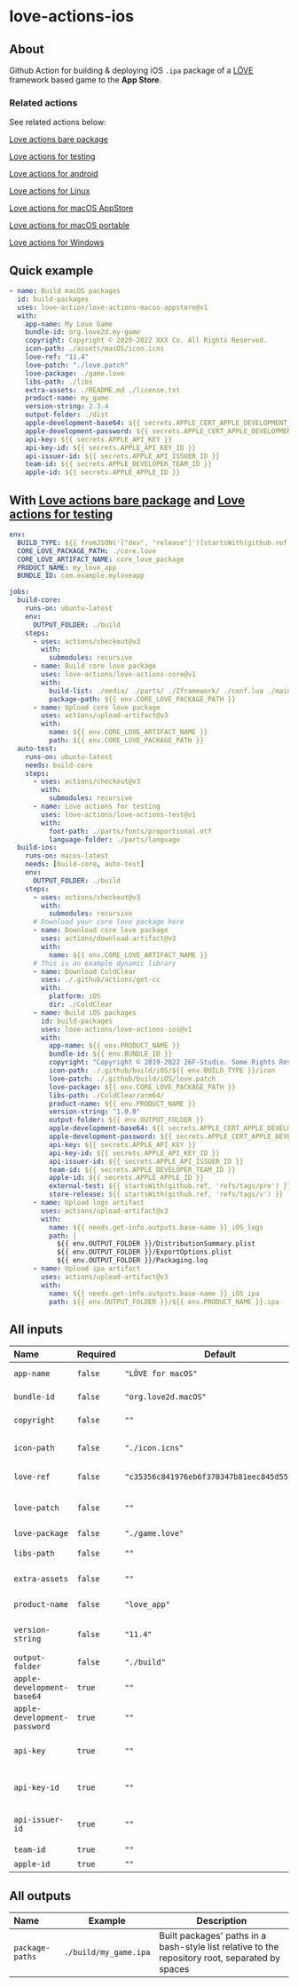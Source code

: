 # love-actions-ios

## About

Github Action for building & deploying iOS `.ipa` package of a [LÖVE](https://love2d.org/) framework based game to the **App Store**.

### Related actions

See related actions below:

[Love actions bare package](https://github.com/marketplace/actions/love-actions-bare-package)

[Love actions for testing](https://github.com/marketplace/actions/love-actions-for-testing)

[Love actions for android](https://github.com/marketplace/actions/love-actions-for-android)

[Love actions for Linux](https://github.com/marketplace/actions/love-actions-for-linux)

[Love actions for macOS AppStore](https://github.com/marketplace/actions/love-actions-for-macos-appstore)

[Love actions for macOS portable](https://github.com/marketplace/actions/love-actions-for-macos-portable)

[Love actions for Windows](https://github.com/marketplace/actions/love-actions-for-windows)

## Quick example

```yaml
- name: Build macOS packages
  id: build-packages
  uses: love-action/love-actions-macos-appstore@v1
  with:
    app-name: My Love Game
    bundle-id: org.love2d.my-game
    copyright: Copyright © 2020-2022 XXX Co. All Rights Reserved.
    icon-path: ./assets/macOS/icon.icns
    love-ref: "11.4"
    love-patch: "./love.patch"
    love-package: ./game.love
    libs-path: ./libs
    extra-assets: ./README.md ./license.txt
    product-name: my_game
    version-string: 2.3.4
    output-folder: ./dist
    apple-development-base64: ${{ secrets.APPLE_CERT_APPLE_DEVELOPMENT_BASE64 }}
    apple-development-password: ${{ secrets.APPLE_CERT_APPLE_DEVELOPMENT_PWD }}
    api-key: ${{ secrets.APPLE_API_KEY }}
    api-key-id: ${{ secrets.APPLE_API_KEY_ID }}
    api-issuer-id: ${{ secrets.APPLE_API_ISSUER_ID }}
    team-id: ${{ secrets.APPLE_DEVELOPER_TEAM_ID }}
    apple-id: ${{ secrets.APPLE_APPLE_ID }}
```

## With [Love actions bare package](https://github.com/marketplace/actions/love-actions-bare-package) and [Love actions for testing](https://github.com/marketplace/actions/love-actions-for-testing)

```yml
env:
  BUILD_TYPE: ${{ fromJSON('["dev", "release"]')[startsWith(github.ref, 'refs/tags/v')] }}
  CORE_LOVE_PACKAGE_PATH: ./core.love
  CORE_LOVE_ARTIFACT_NAME: core_love_package
  PRODUCT_NAME: my_love_app
  BUNDLE_ID: com.example.myloveapp

jobs:
  build-core:
    runs-on: ubuntu-latest
    env:
      OUTPUT_FOLDER: ./build
    steps:
      - uses: actions/checkout@v3
        with:
          submodules: recursive
      - name: Build core love package
        uses: love-actions/love-actions-core@v1
        with:
          build-list: ./media/ ./parts/ ./Zframework/ ./conf.lua ./main.lua ./version.lua
          package-path: ${{ env.CORE_LOVE_PACKAGE_PATH }}
      - name: Upload core love package
        uses: actions/upload-artifact@v3
        with:
          name: ${{ env.CORE_LOVE_ARTIFACT_NAME }}
          path: ${{ env.CORE_LOVE_PACKAGE_PATH }}
  auto-test:
    runs-on: ubuntu-latest
    needs: build-core
    steps:
      - uses: actions/checkout@v3
        with:
          submodules: recursive
      - name: Love actions for testing
        uses: love-actions/love-actions-test@v1
        with:
          font-path: ./parts/fonts/proportional.otf
          language-folder: ./parts/language
  build-ios:
    runs-on: macos-latest
    needs: [build-core, auto-test]
    env:
      OUTPUT_FOLDER: ./build
    steps:
      - uses: actions/checkout@v3
        with:
          submodules: recursive
      # Download your core love package here
      - name: Download core love package
        uses: actions/download-artifact@v3
        with:
          name: ${{ env.CORE_LOVE_ARTIFACT_NAME }}
      # This is an example dynamic library
      - name: Download ColdClear
        uses: ./.github/actions/get-cc
        with:
          platform: iOS
          dir: ./ColdClear
      - name: Build iOS packages
        id: build-packages
        uses: love-actions/love-actions-ios@v1
        with:
          app-name: ${{ env.PRODUCT_NAME }}
          bundle-id: ${{ env.BUNDLE_ID }}
          copyright: "Copyright © 2019-2022 26F-Studio. Some Rights Reserved."
          icon-path: ./.github/build/iOS/${{ env.BUILD_TYPE }}/icon
          love-patch: ./.github/build/iOS/love.patch
          love-package: ${{ env.CORE_LOVE_PACKAGE_PATH }}
          libs-path: ./ColdClear/arm64/
          product-name: ${{ env.PRODUCT_NAME }}
          version-string: "1.0.0"
          output-folder: ${{ env.OUTPUT_FOLDER }}
          apple-development-base64: ${{ secrets.APPLE_CERT_APPLE_DEVELOPMENT_BASE64 }}
          apple-development-password: ${{ secrets.APPLE_CERT_APPLE_DEVELOPMENT_PWD }}
          api-key: ${{ secrets.APPLE_API_KEY }}
          api-key-id: ${{ secrets.APPLE_API_KEY_ID }}
          api-issuer-id: ${{ secrets.APPLE_API_ISSUER_ID }}
          team-id: ${{ secrets.APPLE_DEVELOPER_TEAM_ID }}
          apple-id: ${{ secrets.APPLE_APPLE_ID }}
          external-test: ${{ startsWith(github.ref, 'refs/tags/pre') }}
          store-release: ${{ startsWith(github.ref, 'refs/tags/v') }}
      - name: Upload logs artifact
        uses: actions/upload-artifact@v3
        with:
          name: ${{ needs.get-info.outputs.base-name }}_iOS_logs
          path: |
            ${{ env.OUTPUT_FOLDER }}/DistributionSummary.plist
            ${{ env.OUTPUT_FOLDER }}/ExportOptions.plist
            ${{ env.OUTPUT_FOLDER }}/Packaging.log
      - name: Upload ipa artifact
        uses: actions/upload-artifact@v3
        with:
          name: ${{ needs.get-info.outputs.base-name }}_iOS_ipa
          path: ${{ env.OUTPUT_FOLDER }}/${{ env.PRODUCT_NAME }}.ipa
```

## All inputs

| Name                           | Required  | Default                                        | Description                                                                                                                                     |
| :----------------------------- | --------- | ---------------------------------------------- | ----------------------------------------------------------------------------------------------------------------------------------------------- |
| `app-name`                   | `false` | `"LÖVE for macOS"`                          | App display name. Used in `platform/xcode/ios/love-ios.plist`                                                                                 |
| `bundle-id`                  | `false` | `"org.love2d.macOS"`                         | App bundle id. Used in `platform/xcode/love.xcodeproj/project.pbxproj`                                                                        |
| `copyright`                  | `false` | `""`                                         | App copyright info. Used in `platform/xcode/ios/love-ios.plist`                                                                               |
| `icon-path`                  | `false` | `"./icon.icns"`                              | `.icns` format icon's path. Used in `platform/xcode/Images.xcassets/OS X AppIcon.appiconset`                                                |
| `love-ref`                   | `false` | `"c35356c841976eb6f370347b81eec845d5520338"` | LÖVE git ref. Could be commit hash, tags or branch name                                                                                        |
| `love-patch`                 | `false` | `""`                                         | Git patch file path for the LÖVE repo. The patch must start from `love-ref`. You can use `git diff -p <tag1> <tag2>` to get the patch file |
| `love-package`               | `false` | `"./game.love"`                              | `.love` game package file path                                                                                                                |
| `libs-path`                  | `false` | `""`                                         | Path to the*static* libraries folder. Would copy all contents to `platform/xcode/` excluding top folder                                     |
| `extra-assets`               | `false` | `""`                                         | List of folder & file paths to be added to `platform/xcode/`. Separated by spaces                                                             |
| `product-name`               | `false` | `"love_app"`                                 | Base name of the package. Used to rename products                                                                                               |
| `version-string`             | `false` | `"11.4"`                                     | App version string no more than 3 numbers. Used in `platform/xcode/love.xcodeproj/project.pbxproj`                                            |
| `output-folder`              | `false` | `"./build"`                                  | Built packages output folder                                                                                                                    |
| `apple-development-base64`   | `true`  | `""`                                         | Apple Development certificate base64 content. Used to sign the app                                                                              |
| `apple-development-password` | `true`  | `""`                                         | Apple Development certificate password. Used to sign the app                                                                                    |
| `api-key`                    | `true`  | `""`                                         | App Store Connect API key content. Used to automaticly update profiles, app IDs and certificates                                                |
| `api-key-id`                 | `true`  | `""`                                         | App Store Connect API key ID. Used to automaticly update profiles, app IDs and certificates                                                     |
| `api-issuer-id`              | `true`  | `""`                                         | App Store Connect API issuer ID. Used to automaticly update profiles, app IDs and certificates                                                  |
| `team-id`                    | `true`  | `""`                                         | Developer team id. Used to sign the app                                                                                                         |
| `apple-id`                   | `true`  | `""`                                         | App Apple ID. Used to upload the package                                                                                                        |

## All outputs

| Name              | Example                 | Description                                                                                     |
| :---------------- | ----------------------- | ----------------------------------------------------------------------------------------------- |
| `package-paths` | `./build/my_game.ipa` | Built packages' paths in a bash-style list relative to the repository root, separated by spaces |
